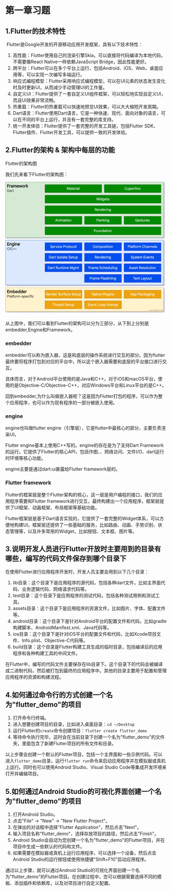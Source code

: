 # 第一章习题

## 1.Flutter的技术特性

​	Flutter是Google开发的开源移动应用开发框架，具有以下技术特性：

1. 高性能：Flutter使用自己的渲染引擎Skia，可以直接将代码编译为本地代码，不需要像React Native一样依赖JavaScript Bridge，因此性能更好。
2. 跨平台：Flutter可以在多个平台上运行，包括Android、iOS、Web、桌面应用等，可以实现一次编写多端运行。
3. 响应式编程模型：Flutter采用响应式编程模型，可以在UI元素的状态发生变化时及时更新UI，从而减少手动管理UI的工作量。
4. 自定义UI：Flutter提供了一套自定义UI组件框架，可以轻松地实现自定义UI，而且UI效果非常流畅。
5. 热重载：Flutter的热重载可以快速地预览UI效果，可以大大缩短开发周期。
6. Dart语言：Flutter使用Dart语言，它是一种快速、现代、面向对象的语言，可以在不同的平台上运行，并且有一套完整的库支持。
7. 统一开发体验：Flutter提供了一套完整的开发工具链，包括Flutter SDK、Flutter插件、Flutter开发工具，可以提供一致的开发体验。

## 2.Flutter的架构 & 架构中每层的功能

Flutter的架构图

我们先来看下Flutter的架构图：

![img](./chapter1_exercise.assets/6f7b395716784774bc28f0b7b36eb9catplv-k3u1fbpfcp-zoom-in-crop-mark4536000.webp)

从上图中，我们可以看到Flutter的架构可以分为三部分，从下到上分别是embedder,Engine和Framework。

### embedder

embedder可以称为嵌入器，这是和底层的操作系统进行交互的部分。因为flutter最终要将程序打包到对应的平台中，所以这个嵌入器需要和底层的平台接口进行交互。

具体而言，对于Android平台使用的是Java和C++，对于iOS和macOS平台，使用的是Objective-C/Objective-C++，对应Windows平台和Linux平台的是C++。

回到embedder,为什么叫做嵌入器呢？这是因为Flutter打包的程序，可以作为整个应用程序，也可以作为现有程序的一部分被嵌入使用。

### engine

engine也叫做flutter engine（引擎层），它是flutter中最核心的部分，主要负责渲染UI。

Flutter engine基本上使用C++写的。engine的存在是为了支持Dart Framework的运行。它提供了Flutter的核心API，包括作图、、网络访问、文件I/O、dart运行时环境等核心功能。

engine主要是通过dart:ui暴露给Flutter framework层的。

### Flutter framework

Flutter的框架层是整个Flutter架构的核心，这一层是用户编程的接口，我们的应用程序需要和Flutter framework进行交互，最终构建出一个应用程序。框架层提供了UI框架、动画框架、布局框架等基础功能。

Flutter框架层是基于Dart语言实现的，它提供了一套完整的Widget体系，可以方便地构建UI。框架层还提供了一些基础的服务，比如路由、动画、手势识别、状态管理等，以及许多常用的Widget，比如按钮、文本框、图片等。

## 3.说明开发人员进行Flutter开放时主要用到的目录有哪些，编写的代码文件保存到哪个目录下

在使用Flutter进行应用程序开发时，开发人员主要会用到以下几个目录：

1. lib目录：这个目录下是应用程序的源代码，包括各种dart文件，比如主界面代码、业务逻辑代码、网络请求代码等。
2. test目录：这个目录下是应用程序的测试代码，包括各种测试用例和测试工具。
3. assets目录：这个目录下是应用程序的资源文件，比如图片、字体、配置文件等。
4. android目录：这个目录下是针对Android平台的配置文件和代码，比如gradle构建脚本、AndroidManifest.xml、Java代码等。
5. ios目录：这个目录下是针对iOS平台的配置文件和代码，比如Xcode项目文件、Info.plist、Objective-C代码等。
6. build目录：这个目录是Flutter构建工具生成的临时目录，包括编译后的应用程序和各种构建工具的中间文件。

在Flutter中，编写的代码文件主要保存在lib目录下。这个目录下的代码会被编译成二进制代码，然后被打包到最终的应用程序中。其他的目录主要用于配置和管理应用程序的资源和构建流程。

## 4.如何通过命令行的方式创建一个名为"flutter_demo"的项目

1. 打开命令行终端。
2. 进入想要创建项目的目录，比如进入桌面目录：`cd ~/Desktop`
3. 运行Flutter的`create`命令创建项目：`flutter create flutter_demo`
4. 等待命令执行完毕，这时会在当前目录下创建一个名为"flutter_demo"的文件夹，里面包含了新建Flutter项目的所有文件和目录。

以上步骤会创建一个默认的Flutter项目，包括一个主界面和一些示例代码。可以进入`flutter_demo`目录，运行`flutter run`命令来启动应用程序并在模拟器或真机上运行。同时也可以使用Android Studio、Visual Studio Code等集成开发环境来打开并编辑项目。

## 5.如何通过Android Studio的可视化界面创建一个名为"flutter_demo"的项目

1. 打开Android Studio。
2. 点击"File" -> "New" -> "New Flutter Project"。
3. 在弹出的对话框中选择"Flutter Application"，然后点击"Next"。
4. 输入项目名称"flutter_demo"，选择存放项目的路径，然后点击"Finish"。
5. Android Studio会自动为您创建一个名为"flutter_demo"的Flutter项目，并在项目中生成一些默认的代码和文件。
6. 如果需要在模拟器或真机上运行应用程序，可以选择一个设备，然后点击Android Studio的运行按钮或使用快捷键"Shift+F10"启动应用程序。

通过以上步骤，就可以通过Android Studio的可视化界面创建一个名为"flutter_demo"的Flutter项目。在创建过程中，您可以根据需要选择不同的模板、添加插件和依赖库，以及对项目进行自定义配置。